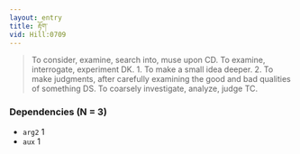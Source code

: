 ```yaml
---
layout: entry
title: རྟོག་
vid: Hill:0709
---
```

> To consider, examine, search into, muse upon CD\. To examine, interrogate, experiment DK\. 1\. To make a small idea deeper\. 2\. To make judgments, after carefully examining the good and bad qualities of something DS\. To coarsely investigate, analyze, judge TC\.


### Dependencies (N = 3)
* `arg2` 1
* `aux` 1
